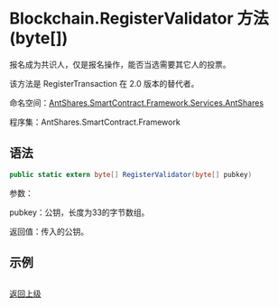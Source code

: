 # Blockchain.RegisterValidator 方法 (byte[])

报名成为共识人，仅是报名操作，能否当选需要其它人的投票。

该方法是 RegisterTransaction 在 2.0 版本的替代者。

命名空间：[AntShares.SmartContract.Framework.Services.AntShares](../../AntShares.md)

程序集：AntShares.SmartContract.Framework

## 语法

```c#
public static extern byte[] RegisterValidator(byte[] pubkey)
```

参数：

pubkey：公钥，长度为33的字节数组。

返回值：传入的公钥。

## 示例

```

```



[返回上级](../Blockchain.md)